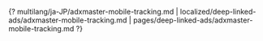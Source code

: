 {? multilang/ja-JP/adxmaster-mobile-tracking.md | localized/deep-linked-ads/adxmaster-mobile-tracking.md | pages/deep-linked-ads/adxmaster-mobile-tracking.md ?}
